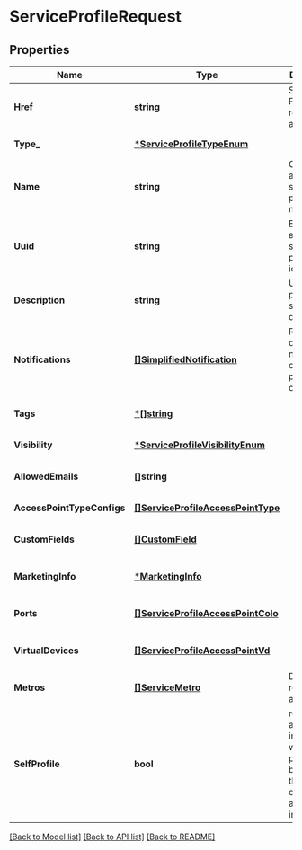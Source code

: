 # ServiceProfileRequest

## Properties
Name | Type | Description | Notes
------------ | ------------- | ------------- | -------------
**Href** | **string** | Service Profile URI response attribute | [optional] [default to null]
**Type_** | [***ServiceProfileTypeEnum**](ServiceProfileTypeEnum.md) |  | [default to null]
**Name** | **string** | Customer-assigned service profile name | [default to null]
**Uuid** | **string** | Equinix-assigned service profile identifier | [optional] [default to null]
**Description** | **string** | User-provided service description | [default to null]
**Notifications** | [**[]SimplifiedNotification**](SimplifiedNotification.md) | Recipients of notifications on service profile change | [optional] [default to null]
**Tags** | [***[]string**](array.md) |  | [optional] [default to null]
**Visibility** | [***ServiceProfileVisibilityEnum**](ServiceProfileVisibilityEnum.md) |  | [default to null]
**AllowedEmails** | **[]string** |  | [optional] [default to null]
**AccessPointTypeConfigs** | [**[]ServiceProfileAccessPointType**](ServiceProfileAccessPointType.md) |  | [default to null]
**CustomFields** | [**[]CustomField**](CustomField.md) |  | [optional] [default to null]
**MarketingInfo** | [***MarketingInfo**](MarketingInfo.md) |  | [optional] [default to null]
**Ports** | [**[]ServiceProfileAccessPointColo**](ServiceProfileAccessPointCOLO.md) |  | [optional] [default to null]
**VirtualDevices** | [**[]ServiceProfileAccessPointVd**](ServiceProfileAccessPointVD.md) |  | [optional] [default to null]
**Metros** | [**[]ServiceMetro**](ServiceMetro.md) | Derived response attribute. | [optional] [default to null]
**SelfProfile** | **bool** | response attribute indicates whether the profile belongs to the same organization as the api-invoker. | [optional] [default to null]

[[Back to Model list]](../README.md#documentation-for-models) [[Back to API list]](../README.md#documentation-for-api-endpoints) [[Back to README]](../README.md)

